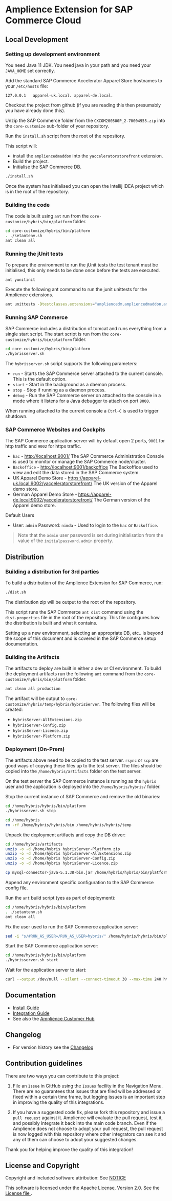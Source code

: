 # Amplience Extension for SAP Commerce Cloud


## Local Development

### Setting up development environment

You need Java 11 JDK. You need java in your path and you need your `JAVA_HOME` set correctly.

Add the standard SAP Commerce Accelerator Apparel Store hostnames to your `/etc/hosts` file:

```
127.0.0.1	apparel-uk.local. apparel-de.local.
```

Checkout the project from github (if you are reading this then presumably you have already done this).

Unzip the SAP Commerce folder from the `CXCOM200500P_2-70004955.zip` into the `core-customize` sub-folder of your
repository.

Run the `install.sh` script from the root of the repository.

This script will:
* install the `ampliencedmaddon` into the `yacceleratorstorefront` extension.
* Build the project.
* Initialise the SAP Commerce DB.

```bash
./install.sh
```

Once the system has initialised you can open the Intellij IDEA project which is in the root of the repository.

### Building the code

The code is built using `ant` run from the `core-customize/hybris/bin/platform` folder.

```bash
cd core-customize/hybris/bin/platform
. ./setantenv.sh
ant clean all
```

### Running the jUnit tests

To prepare the environment to run the jUnit tests the test tenant must be initialised, this only needs to be done
once before the tests are executed.

```
ant yunitinit
```

Execute the following ant command to run the junit unittests for the Amplience extensions.

```bash
ant unittests -Dtestclasses.extensions="ampliencedm,ampliencedmaddon,ampliencedmbackoffice,ampliencedmcockpits"
```

### Running SAP Commerce

SAP Commerce includes a distribution of tomcat and runs everything from a single start script.
The start script is run from the `core-customize/hybris/bin/platform` folder.

```bash
cd core-customize/hybris/bin/platform
./hybrisserver.sh
```

The `hybrisserver.sh` script supports the following parameters:
* `run` - Starts the SAP Commerce server attached to the current console. This is the default option.
* `start` - Start in the background as a daemon process.
* `stop` - Stop if running as a daemon process.
* `debug` - Run the SAP Commerce server on attached to the console in a mode where it listens for a Java debugger to
  attach on port `8000`.

When running attached to the current console a `Ctrl-C` is used to trigger shutdown.

### SAP Commerce Websites and Cockpits

The SAP Commerce application server will by default open 2 ports, `9001` for http traffic and `9002` for https traffic.

* `hac` - <http://localhost:9001/> The SAP Commerce Administration Console is used to monitor or manage the SAP Commerce node/cluster.
* `Backoffice` - <http://localhost:9001/backoffice> The Backoffice used to view and edit the data stored in the SAP Commerce system.
* UK Apparel Demo Store - <https://apparel-uk.local:9002/yacceleratorstorefront/> The UK version of the Apparel demo store.
* German Apparel Demo Store - <https://apparel-de.local:9002/yacceleratorstorefront/> The German version of the Apparel demo store.

Default Users

* User: `admin` Password: `nimda` - Used to login to the `hac` or `Backoffice`.

> Note that the `admin` user password is set during initialisation from the value of the `initialpassword.admin` property.


## Distribution

### Building a distribution for 3rd parties

To build a distribution of the Amplience Extension for SAP Commerce, run:

```bash
./dist.sh
```

The distribution zip will be output to the root of the repository.

This script runs the SAP Commerce `ant dist` command using the `dist.properties` file in the root of the repository.
This file configures how the distribution is built and what it contains.

Setting up a new environment, selecting an appropriate DB, etc.. is beyond the scope of this document and is covered in
the SAP Commerce setup documentation.

### Building the Artifacts

The artifacts to deploy are built in either a dev or CI environment.
To build the deployment artifacts run the following `ant` command from the `core-customize/hybris/bin/platform` folder.

```bash
ant clean all production
```

The artifact will be output to `core-customize/hybris/temp/hybris/hybrisServer`. The following files will be created:
* `hybrisServer-AllExtensions.zip`
* `hybrisServer-Config.zip`
* `hybrisServer-Licence.zip`
* `hybrisServer-Platform.zip`

### Deployment (On-Prem)

The artifacts above need to be copied to the test server. `rsync` or `scp` are good ways of copying these files up to
the test server. The files should be copied into the `/home/hybris/artifacts` folder on the test server.

On the test server the SAP Commerce instance is running as the `hybris` user and the application is deployed into the
`/home/hybris/hybris/` folder.

Stop the current instance of SAP Commerce and remove the old binaries:

```bash
cd /home/hybris/hybris/bin/platform
./hybrisserver.sh stop

cd /home/hybris
rm -rf /home/hybris/hybris/bin /home/hybris/hybris/temp
```

Unpack the deployment artifacts and copy the DB driver:

```bash
cd /home/hybris/artifacts
unzip -o -d /home/hybris hybrisServer-Platform.zip
unzip -o -d /home/hybris hybrisServer-AllExtensions.zip
unzip -o -d /home/hybris hybrisServer-Config.zip
unzip -o -d /home/hybris hybrisServer-Licence.zip

cp mysql-connector-java-5.1.38-bin.jar /home/hybris/hybris/bin/platform/lib/dbdriver/
```

Append any environment specific configuration to the SAP Commerce config file.

Run the `ant` build script (yes as part of deployment):

```bash
cd /home/hybris/hybris/bin/platform
. ./setantenv.sh
ant clean all
```

Fix the user used to run the SAP Commerce application server:

```bash
sed -i "s/#RUN_AS_USER=/RUN_AS_USER=hybris/" /home/hybris/hybris/bin/platform/tomcat/bin/wrapper.sh
```

Start the SAP Commerce application server:

```bash
cd /home/hybris/hybris/bin/platform
./hybrisserver.sh start
```

Wait for the application server to start:

```bash
curl --output /dev/null --silent --connect-timeout 30 --max-time 240 http://localhost:9001/
```


## Documentation

 * [ Install Guide ](docs/Amplience-For-SAP-Commerce-Install-Guide.md)
 * [ Integration Guide](docs/Amplience-For-SAP-Commerce-Integration.md)
 * See also the [ Amplience Customer Hub ](http://hub.amplience.com/display/DEV/SAP+Hybris+Commerce)


## Changelog

* For version history see the [Changelog](CHANGELOG.md)


## Contribution guidelines

There are two ways you can contribute to this project:

1. File an `Issue` in GitHub using the `Issues` facility in the Navigation Menu. There are no guarantees that issues
that are filed will be addressed or fixed within a certain time frame, but logging issues is an important step in
improving the quality of this integrations.

2. If you have a suggested code fix, please fork this repository and issue a `pull request` against it. Amplience will
evaluate the pull request, test it, and possibly integrate it back into the main code branch. Even if the Amplience
does not choose to adopt your pull request, the pull request is now logged with this repository where other integrators
can see it and any of them can choose to adopt your suggested changes.

Thank you for helping improve the quality of this integration!


## License and Copyright

Copyright and included software attribution: See [ NOTICE ](NOTICE.md)

This software is licensed under the Apache License, Version 2.0. See the [ License file ](LICENSE).
